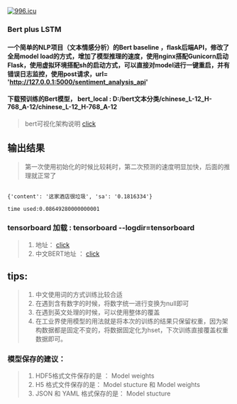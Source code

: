 

[![996.icu](https://img.shields.io/badge/link-996.icu-red.svg)](https://996.icu)


### Bert plus LSTM
#### 一个简单的NLP项目（文本情感分析）的Bert baseline ，flask后端API，修改了全局model load的方式，增加了模型推理的速度，使用nginx搭配Gunicorn启动Flask，使用虚拟环境搭配sh的启动方式，可以直接对model进行一键重启，并有错误日志监控，使用post请求，url= 'http://127.0.0.1:5000/sentiment_analysis_api'



#### 下载预训练的Bert模型， bert_local :  D:/bert文本分类/chinese_L-12_H-768_A-12/chinese_L-12_H-768_A-12

> bert可视化架构说明  [click](http://jalammar.github.io/illustrated-transformer/)
 
## 输出结果
> 第一次使用初始化的时候比较耗时，第二次预测的速度明显加快，后面的推理就正常了

```

{'content': '这家酒店很垃圾', 'sa': '0.1816334'}

time used:0.08649280000000001

```

### tensorboard 加载 : tensorboard --logdir=tensorboard
> 1. 地址： [click](http://carrychang:6006/ )
> 2. 中文BERT地址 ： [click](https://storage.googleapis.com/bert_models/2018_11_03/chinese_L-12_H-768_A-12.zip)
## tips:
> 1. 中文使用词的方式训练比较合适
> 2. 在遇到含有数字的时候，将数字统一进行变换为null即可
> 3. 在遇到英文处理的时候，可以使用整体的覆盖
> 4. 在工业界使用模型的用法就是将本次的训练的结果只保留权重，因为架构数据都是固定不变的，将数据固定化为hset，下次训练直接覆盖权重数据即可。
### 模型保存的建议：
> 1. HDF5格式文件保存的是 ： Model weights
> 2. H5 格式文件保存的是： Model stucture 和 Model weights
> 3. JSON 和 YAML 格式保存的是： Model stucture

